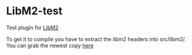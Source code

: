 LibM2-test
==========

Test plugin for [LibM2](http://github.com/imermcmaps/LibM2)

To get it to compile you have to extract the libm2 headers into src/libm2/.
You can grab the newest copy [here](http://jenkins.libm2.org:8180/job/LibM2/lastSuccessfulBuild/artifact/dist.zip)
